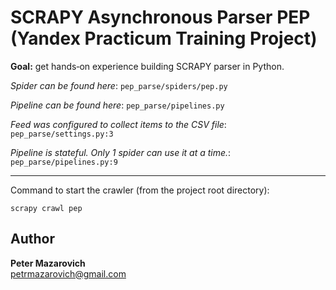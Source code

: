# SCRAPY Asynchronous Parser PEP (Yandex Practicum Training Project)

**Goal:** get hands‑on experience building SCRAPY parser in Python.

*Spider can be found here*: `pep_parse/spiders/pep.py`  

*Pipeline can be found here*: `pep_parse/pipelines.py`

*Feed was configured to collect items to the CSV file*: `pep_parse/settings.py:3`

*Pipeline is stateful. Only 1 spider can use it at a time.*: `pep_parse/pipelines.py:9`

---

Command to start the crawler (from the project root directory): 
```
scrapy crawl pep
```


## Author

**Peter Mazarovich**  
<petrmazarovich@gmail.com>